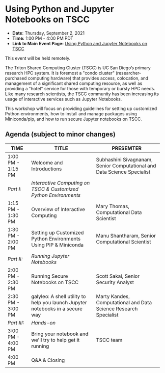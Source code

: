 # Using Python and Jupyter Notebooks on TSCC

* **Date:**  Thursday, September 2, 2021
* **Time:** 1:00 PM - 4:00 PM PDT
* **Link to Main Event Page:**
[Using Python and Jupyter Notebooks on TSCC](https://www.sdsc.edu/event_items/202109_TSCCworkshop.html)

This event will be held remotely.

The Triton Shared Computing Cluster (TSCC) is UC San Diego’s primary research HPC system. It is foremost a "condo cluster" (researcher-purchased computing hardware) that provides access, colocation, and management of a significant shared computing resource, as well as providing a "hotel" service for those with temporary or bursty HPC needs. Like many research scientists, the TSCC community has been increasing its usage of interactive services such as Jupyter Notebooks.

This workshop will focus on providing guidelines for setting up customized Python environments, how to install and manage packages using Miniconda/pip, and how to run secure Jupyter notebooks on TSCC.

## Agenda (subject to minor changes)
| **TIME** |  **TITLE** | **PRESEMTER** |
| ----- | -----  | ----- |
| 1:00 PM - 1:15 PM  |  Welcome and Introductions | Subhashini Sivagnanam, Senior Computational and Data Science Specialist |
 | *Part I:*  |  *Interactive Computing on TSCC & Customized Python Environments* |  |
 | 1:15 PM - 1:30 PM  |  Overview of Interactive Computing | Mary Thomas, Computational Data Scientist |
 | 1:30 PM - 2:00 PM  |  Setting up Customized Python Environments Using PIP & Miniconda | Manu Shantharam, Senior Computational Scientist |
 | *Part II:*  | *Running Jupyter Notebooks* |  |
 | 2:00 PM - 2:30 PM  |  Running Secure Notebooks on TSCC | Scott Sakai, Senior Security Analyst |
 | 2:30 PM - 3:00 PM  |  galyleo: A shell utility to help you launch Jupyter notebooks in a secure way | Marty Kandes, Computational and Data Science Research Specialist |
 | *Part III:*  | *Hands-on* | |
 | 3:00 PM - 4:00 PM  |  Bring your notebook and we'll try to help get it running | TSCC team |
 | 4:00 PM  |  Q&A & Closing  |  |
